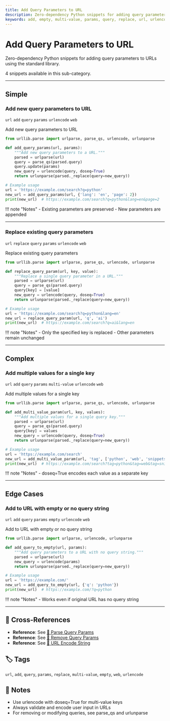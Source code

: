 ```yaml
---
title: Add Query Parameters to URL
description: Zero-dependency Python snippets for adding query parameters to URLs using the standard library.
keywords: add, empty, multi-value, params, query, replace, url, urlencode, web
---
```


# Add Query Parameters to URL

Zero-dependency Python snippets for adding query parameters to URLs using the standard library.

4 snippets available in this sub-category.

---

## Simple

###  Add new query parameters to URL

`url` `add` `query` `params` `urlencode` `web`

Add new query parameters to URL

```python
from urllib.parse import urlparse, parse_qs, urlencode, urlunparse

def add_query_params(url, params):
    """Add new query parameters to a URL."""
    parsed = urlparse(url)
    query = parse_qs(parsed.query)
    query.update(params)
    new_query = urlencode(query, doseq=True)
    return urlunparse(parsed._replace(query=new_query))

# Example usage
url = 'https://example.com/search?q=python'
new_url = add_query_params(url, {'lang': 'en', 'page': 2})
print(new_url)  # https://example.com/search?q=python&lang=en&page=2
```

!!! note "Notes"
    - Existing parameters are preserved
    - New parameters are appended

<hr class="snippet-divider">

### Replace existing query parameters

`url` `replace` `query` `params` `urlencode` `web`

Replace existing query parameters

```python
from urllib.parse import urlparse, parse_qs, urlencode, urlunparse

def replace_query_param(url, key, value):
    """Replace a single query parameter in a URL."""
    parsed = urlparse(url)
    query = parse_qs(parsed.query)
    query[key] = [value]
    new_query = urlencode(query, doseq=True)
    return urlunparse(parsed._replace(query=new_query))

# Example usage
url = 'https://example.com/search?q=python&lang=en'
new_url = replace_query_param(url, 'q', 'ai')
print(new_url)  # https://example.com/search?q=ai&lang=en
```

!!! note "Notes"
    - Only the specified key is replaced
    - Other parameters remain unchanged

<hr class="snippet-divider">

## Complex

###  Add multiple values for a single key

`url` `add` `query` `params` `multi-value` `urlencode` `web`

Add multiple values for a single key

```python
from urllib.parse import urlparse, parse_qs, urlencode, urlunparse

def add_multi_value_param(url, key, values):
    """Add multiple values for a single query key."""
    parsed = urlparse(url)
    query = parse_qs(parsed.query)
    query[key] = values
    new_query = urlencode(query, doseq=True)
    return urlunparse(parsed._replace(query=new_query))

# Example usage
url = 'https://example.com/search'
new_url = add_multi_value_param(url, 'tag', ['python', 'web', 'snippets'])
print(new_url)  # https://example.com/search?tag=python&tag=web&tag=snippets
```

!!! note "Notes"
    - doseq=True encodes each value as a separate key

<hr class="snippet-divider">

## Edge Cases

###  Add to URL with empty or no query string

`url` `add` `query` `params` `empty` `urlencode` `web`

Add to URL with empty or no query string

```python
from urllib.parse import urlparse, urlencode, urlunparse

def add_query_to_empty(url, params):
    """Add query parameters to a URL with no query string."""
    parsed = urlparse(url)
    new_query = urlencode(params)
    return urlunparse(parsed._replace(query=new_query))

# Example usage
url = 'https://example.com/'
new_url = add_query_to_empty(url, {'q': 'python'})
print(new_url)  # https://example.com/?q=python
```

!!! note "Notes"
    - Works even if original URL has no query string

<hr class="snippet-divider">

## 🔗 Cross-References

- **Reference**: See [📂 Parse Query Params](./parse_query_params.md)
- **Reference**: See [📂 Remove Query Params](./remove_query_params.md)
- **Reference**: See [📂 URL Encode String](./url_encode.md)

## 🏷️ Tags

`url`, `add`, `query`, `params`, `replace`, `multi-value`, `empty`, `web`, `urlencode`

## 📝 Notes

- Use urlencode with doseq=True for multi-value keys
- Always validate and encode user input in URLs
- For removing or modifying queries, see parse_qs and urlunparse
